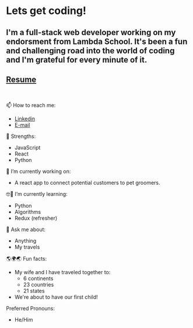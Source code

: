 # Lets get coding!

## I'm a full-stack web developer working on my endorsment from Lambda School. It's been a fun and challenging road into the world of coding and I'm grateful for every minute of it.

## [Resume](https://drive.google.com/file/d/17qnMEskUy8YZ-2GeZ0YuuGW2IupHvExV/view?usp=sharing)
<p>&nbsp</p>


📫 How to reach me:
  - [Linkedin](https://www.linkedin.com/in/tyler-alsop)
  - [E-mail](mailto:dev.tyleralsop@gmail.com)

💪 Strengths:
- JavaScript
- React
- Python


🔨 I’m currently working on: 
- A react app to connect potential customers to pet groomers.

🤓📖 I’m currently learning:
- Python
- Algorithms
- Redux (refresher)

💬 Ask me about:
- Anything
- My travels

🌎🌍🌏 Fun facts:
- My wife and I have traveled together to:
    -  6 continents
    - 23 countries
    - 21 states
- We're about to have our first child!

Preferred Pronouns:
- He/Him
